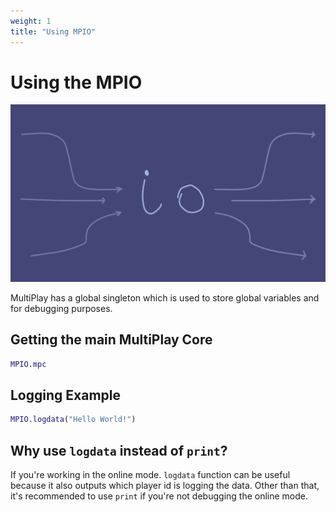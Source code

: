 ```yaml
---
weight: 1
title: "Using MPIO"
---
```


# Using the MPIO

![Banner](assets/banner.png)

MultiPlay has a global singleton which is used to store global variables and for debugging purposes. 

## Getting the main MultiPlay Core

```gd
MPIO.mpc
```


## Logging Example

```gd
MPIO.logdata("Hello World!")
```

## Why use `logdata` instead of `print`?

If you're working in the online mode. `logdata` function can be useful because it also outputs which player id is logging the data. Other than that, it's recommended to use `print` if you're not debugging the online mode.